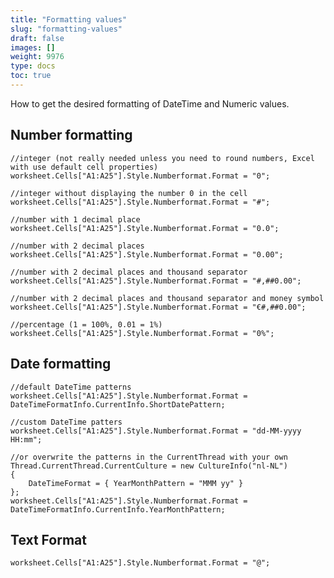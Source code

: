 ```yaml
---
title: "Formatting values"
slug: "formatting-values"
draft: false
images: []
weight: 9976
type: docs
toc: true
---
```


How to get the desired formatting of DateTime and Numeric values.

## Number formatting
<!-- language: lang-c# -->
    //integer (not really needed unless you need to round numbers, Excel with use default cell properties)
    worksheet.Cells["A1:A25"].Style.Numberformat.Format = "0";
    
    //integer without displaying the number 0 in the cell
    worksheet.Cells["A1:A25"].Style.Numberformat.Format = "#";
    
    //number with 1 decimal place
    worksheet.Cells["A1:A25"].Style.Numberformat.Format = "0.0";
    
    //number with 2 decimal places
    worksheet.Cells["A1:A25"].Style.Numberformat.Format = "0.00";
    
    //number with 2 decimal places and thousand separator
    worksheet.Cells["A1:A25"].Style.Numberformat.Format = "#,##0.00";
    
    //number with 2 decimal places and thousand separator and money symbol
    worksheet.Cells["A1:A25"].Style.Numberformat.Format = "€#,##0.00";
    
    //percentage (1 = 100%, 0.01 = 1%)
    worksheet.Cells["A1:A25"].Style.Numberformat.Format = "0%";

## Date formatting
<!-- language: lang-c# -->
    //default DateTime patterns
    worksheet.Cells["A1:A25"].Style.Numberformat.Format = DateTimeFormatInfo.CurrentInfo.ShortDatePattern;
    
    //custom DateTime patters
    worksheet.Cells["A1:A25"].Style.Numberformat.Format = "dd-MM-yyyy HH:mm";
    
    //or overwrite the patterns in the CurrentThread with your own
    Thread.CurrentThread.CurrentCulture = new CultureInfo("nl-NL")
    {
        DateTimeFormat = { YearMonthPattern = "MMM yy" }
    };
    worksheet.Cells["A1:A25"].Style.Numberformat.Format = DateTimeFormatInfo.CurrentInfo.YearMonthPattern;

## Text Format
<!-- language: lang-c# -->
    worksheet.Cells["A1:A25"].Style.Numberformat.Format = "@";

